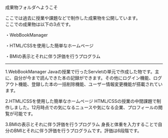 成果物フォルダへようこそ

ここでは過去に授業や課題などで制作した成果物を公開しています。  
ここでの成果物は以下の3点です。

・WebBookManager


・HTML/CSSを使用した簡単なホームページ


・BMIの表示とそれに伴う評価を行うプログラム

-------------------------------------------------------------------------------------------------------------------------------------------------------------------------

1.WebBookManager
Javaの授業で行ったServletの単元で作成した物です。主に、自分が今まで読んできた本の記録ができます。その他にログイン機能、ログアウト機能、登録した本の一括削除機能、ユーザー情報変更機能が搭載されています。

2.HTML/CSSを使用した簡単なホームページ
HTML/CSSの授業の中間課題で制作しました。12月時点での気になるニュースや気になる企業、プロフィールの閲覧が可能です。

3.BMIの表示とそれに伴う評価を行うプログラム
身長と体重を入力することで自分のBMIとそれに伴う評価を行うプログラムです。評価は6段階です。
